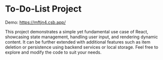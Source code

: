 # To-Do-List Project
Demo: https://mftjn4.csb.app/


This project demonstrates a simple yet fundamental use case of React, showcasing state management, handling user input, and rendering dynamic content. It can be further extended with additional features such as item deletion or persistence using backend services or local storage. Feel free to explore and modify the code to suit your needs.
